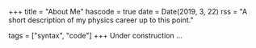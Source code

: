 +++
title = "About Me"
hascode = true
date = Date(2019, 3, 22)
rss = "A short description of my physics career up to this point."

tags = ["syntax", "code"]
+++
Under construction ...
<!-- My name is Henry Hunt; I am 1st year graduate student in the physics Ph.D. program at Stanford. As an undergraduate, I worked in accelerator physics under my advisor [Sergei Nagaitsev](https://physics.uchicago.edu/people/profile/sergei-nagaitsev/) on creating a new mathematical model for non-linear beam echo, which is a rephasing phenomena in many-body near linear classical mechanics. In
addition, I programed the control software for the bakeout of the MAGIS 100 experiment at Fermilab. For my Ph.D. research, I am still doing my rotations (meaning I have not settled into a single lab yet), but I am starting in Professor [Ben Lev's](https://levlab.stanford.edu/) on the Many Body Cavity QED (Rb cQED) experiment using a confocal cavity and Rubidium atoms. -->
